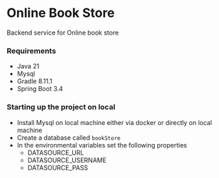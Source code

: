 # Online Book Store
Backend service for Online book store

### Requirements
- Java 21
- Mysql
- Gradle 8.11.1
- Spring Boot 3.4

### Starting up the project on local
- Install Mysql on local machine either via docker or directly on local machine
- Create a database called `bookStore`
- In the environmental variables set the following properties 
  - DATASOURCE_URL
  - DATASOURCE_USERNAME
  - DATASOURCE_PASS

